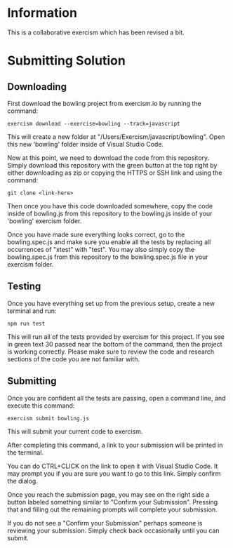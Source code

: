 # Information

This is a collaborative exercism which has been revised a bit.

# Submitting Solution

## Downloading

First download the bowling project from exercism.io by running the command:

```
exercism download --exercise=bowling --track=javascript
```

This will create a new folder at "/Users/Exercism/javascript/bowling". Open this new 'bowling' folder inside of Visual Studio Code.

Now at this point, we need to download the code from this repository. Simply download this repository with the green button at the top right by either downloading as zip or copying the HTTPS or SSH link and using the command:

```
git clone <link-here>
```

Then once you have this code downloaded somewhere, copy the code inside of bowling.js from this repository to the bowling.js inside of your 'bowling' exercism folder.

Once you have made sure everything looks correct, go to the bowling.spec.js and make sure you enable all the tests by replacing all occurrences of "xtest" with "test". You may also simply copy the bowling.spec.js from this repository to the bowling.spec.js file in your exercism folder.

## Testing

Once you have everything set up from the previous setup, create a new terminal and run:

```
npm run test
```

This will run all of the tests provided by exercism for this project.
If you see in green text 30 passed near the bottom of the command, then the project is working correctly. Please make sure to review the code and research sections of the code you are not familiar with.

## Submitting

Once you are confident all the tests are passing, open a command line, and execute this command:

```
exercism submit bowling.js
```

This will submit your current code to exercism.

After completing this command, a link to your submission will be printed in the terminal.

You can do CTRL+CLICK on the link to open it with Visual Studio Code. It may prompt you if you are sure you want to go to this link. Simply confirm the dialog.

Once you reach the submission page, you may see on the right side a button labeled something similar to "Confirm your Submission". Pressing that and filling out the remaining prompts will complete your submission.

If you do not see a "Confirm your Submission" perhaps someone is reviewing your submission. Simply check back occasionally until you can submit.
